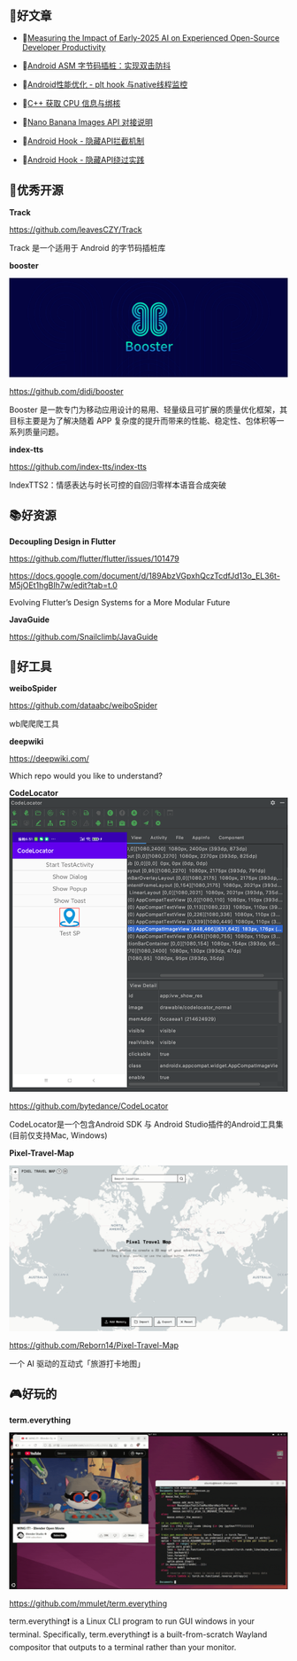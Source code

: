 
## 📖好文章 

* 📄[Measuring the Impact of Early-2025 AI on Experienced Open-Source Developer Productivity](https://metr.org/blog/2025-07-10-early-2025-ai-experienced-os-dev-study/)

* 📄[Android ASM 字节码插桩：实现双击防抖](https://juejin.cn/post/7042328862872567838)
* 📄[Android性能优化 - plt hook 与native线程监控](https://juejin.cn/post/7143945091366223903)

* 📄[C++ 获取 CPU 信息与绑核](https://liuzhe.vip/2025/04/08/C-%E8%8E%B7%E5%8F%96-CPU-%E4%BF%A1%E6%81%AF/)

* 📄[Nano Banana Images API 对接说明](https://zhuanlan.zhihu.com/p/1947856434252473117)

* 📄[Android Hook - 隐藏API拦截机制](https://juejin.cn/post/7440716088898060339)
* 📄[Android Hook - 隐藏API绕过实践](https://juejin.cn/post/7440700915140001843)


## 🎈优秀开源

**Track**

https://github.com/leavesCZY/Track

Track 是一个适用于 Android 的字节码插桩库

**booster**

![20250914155850.png](imgs/20250914155850.png)

https://github.com/didi/booster

Booster 是一款专门为移动应用设计的易用、轻量级且可扩展的质量优化框架，其目标主要是为了解决随着 APP 复杂度的提升而带来的性能、稳定性、包体积等一系列质量问题。

**index-tts**

https://github.com/index-tts/index-tts

IndexTTS2：情感表达与时长可控的自回归零样本语音合成突破


## 📚好资源


**Decoupling Design in Flutter**

https://github.com/flutter/flutter/issues/101479

https://docs.google.com/document/d/189AbzVGpxhQczTcdfJd13o_EL36t-M5jOEt1hgBIh7w/edit?tab=t.0

Evolving Flutter’s Design Systems for a More Modular Future

**JavaGuide**

https://github.com/Snailclimb/JavaGuide



## 🔨好工具

**weiboSpider**

https://github.com/dataabc/weiboSpider

wb爬爬爬工具

**deepwiki**

https://deepwiki.com/

Which repo would you like to understand?


**CodeLocator**
![20250914145556.png](imgs/20250914145556.png)

https://github.com/bytedance/CodeLocator

CodeLocator是一个包含Android SDK 与 Android Studio插件的Android工具集(目前仅支持Mac, Windows)

**Pixel-Travel-Map**

![20250914150915.png](imgs/20250914150915.png)

https://github.com/Reborn14/Pixel-Travel-Map

一个 AI 驱动的互动式「旅游打卡地图」

## 🎮好玩的

**term.everything**

![20250914145710.png](imgs/20250914145710.png)

https://github.com/mmulet/term.everything


term.everything❗ is a Linux CLI program to run GUI windows in your terminal. Specifically, term.everything❗ is a built-from-scratch Wayland compositor that outputs to a terminal rather than your monitor.


